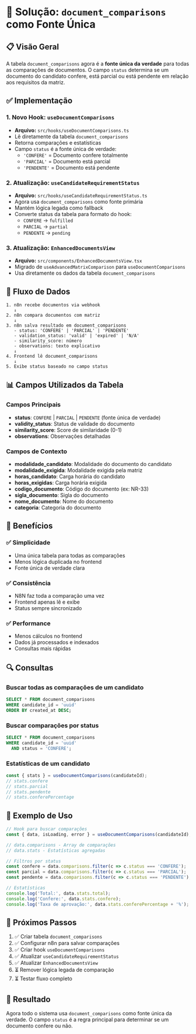 # 🎯 Solução: `document_comparisons` como Fonte Única

## 📋 Visão Geral

A tabela `document_comparisons` agora é a **fonte única da verdade** para todas as comparações de documentos. O campo `status` determina se um documento do candidato confere, está parcial ou está pendente em relação aos requisitos da matriz.

## ✅ Implementação

### 1. **Novo Hook: `useDocumentComparisons`**
- **Arquivo:** `src/hooks/useDocumentComparisons.ts`
- Lê diretamente da tabela `document_comparisons`
- Retorna comparações e estatísticas
- Campo `status` é a fonte única de verdade:
  - `'CONFERE'` = Documento confere totalmente
  - `'PARCIAL'` = Documento está parcial
  - `'PENDENTE'` = Documento está pendente

### 2. **Atualização: `useCandidateRequirementStatus`**
- **Arquivo:** `src/hooks/useCandidateRequirementStatus.ts`
- Agora usa `document_comparisons` como fonte primária
- Mantém lógica legada como fallback
- Converte status da tabela para formato do hook:
  - `CONFERE` → `fulfilled`
  - `PARCIAL` → `partial`
  - `PENDENTE` → `pending`

### 3. **Atualização: `EnhancedDocumentsView`**
- **Arquivo:** `src/components/EnhancedDocumentsView.tsx`
- Migrado de `useAdvancedMatrixComparison` para `useDocumentComparisons`
- Usa diretamente os dados da tabela `document_comparisons`

## 🔄 Fluxo de Dados

```
1. n8n recebe documentos via webhook
   ↓
2. n8n compara documentos com matriz
   ↓
3. n8n salva resultado em document_comparisons
   - status: 'CONFERE' | 'PARCIAL' | 'PENDENTE'
   - validation_status: 'valid' | 'expired' | 'N/A'
   - similarity_score: número
   - observations: texto explicativo
   ↓
4. Frontend lê document_comparisons
   ↓
5. Exibe status baseado no campo status
```

## 📊 Campos Utilizados da Tabela

### Campos Principais
- **status**: `CONFERE` | `PARCIAL` | `PENDENTE` (fonte única de verdade)
- **validity_status**: Status de validade do documento
- **similarity_score**: Score de similaridade (0-1)
- **observations**: Observações detalhadas

### Campos de Contexto
- **modalidade_candidato**: Modalidade do documento do candidato
- **modalidade_exigida**: Modalidade exigida pela matriz
- **horas_candidato**: Carga horária do candidato
- **horas_exigidas**: Carga horária exigida
- **codigo_documento**: Código do documento (ex: NR-33)
- **sigla_documento**: Sigla do documento
- **nome_documento**: Nome do documento
- **categoria**: Categoria do documento

## 🎯 Benefícios

### ✅ Simplicidade
- Uma única tabela para todas as comparações
- Menos lógica duplicada no frontend
- Fonte única de verdade clara

### ✅ Consistência
- N8N faz toda a comparação uma vez
- Frontend apenas lê e exibe
- Status sempre sincronizado

### ✅ Performance
- Menos cálculos no frontend
- Dados já processados e indexados
- Consultas mais rápidas

## 🔍 Consultas

### Buscar todas as comparações de um candidato
```sql
SELECT * FROM document_comparisons 
WHERE candidate_id = 'uuid'
ORDER BY created_at DESC;
```

### Buscar comparações por status
```sql
SELECT * FROM document_comparisons 
WHERE candidate_id = 'uuid' 
  AND status = 'CONFERE';
```

### Estatísticas de um candidato
```typescript
const { stats } = useDocumentComparisons(candidateId);
// stats.confere
// stats.parcial
// stats.pendente
// stats.conferePercentage
```

## 📝 Exemplo de Uso

```typescript
// Hook para buscar comparações
const { data, isLoading, error } = useDocumentComparisons(candidateId);

// data.comparisons - Array de comparações
// data.stats - Estatísticas agregadas

// Filtros por status
const confere = data.comparisons.filter(c => c.status === 'CONFERE');
const parcial = data.comparisons.filter(c => c.status === 'PARCIAL');
const pendente = data.comparisons.filter(c => c.status === 'PENDENTE');

// Estatísticas
console.log('Total:', data.stats.total);
console.log('Confere:', data.stats.confere);
console.log('Taxa de aprovação:', data.stats.conferePercentage + '%');
```

## 🚀 Próximos Passos

1. ✅ Criar tabela `document_comparisons`
2. ✅ Configurar n8n para salvar comparações
3. ✅ Criar hook `useDocumentComparisons`
4. ✅ Atualizar `useCandidateRequirementStatus`
5. ✅ Atualizar `EnhancedDocumentsView`
6. ⏳ Remover lógica legada de comparação
7. ⏳ Testar fluxo completo

## 🎉 Resultado

Agora todo o sistema usa `document_comparisons` como fonte única da verdade. O campo `status` é a regra principal para determinar se um documento confere ou não.

